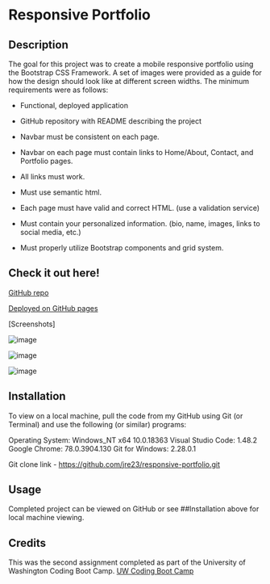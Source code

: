 # Responsive Portfolio

## Description

The goal for this project was to create a mobile responsive portfolio using the Bootstrap CSS Framework. A set of images were provided as a guide for how the design should look like at different screen widths. The minimum requirements were as follows:

* Functional, deployed application

* GitHub repository with README describing the project

* Navbar must be consistent on each page.

* Navbar on each page must contain links to Home/About, Contact, and Portfolio pages.

* All links must work.

* Must use semantic html.

* Each page must have valid and correct HTML. (use a validation service)

* Must contain your personalized information. (bio, name, images, links to social media, etc.)

* Must properly utilize Bootstrap components and grid system.

## Check it out here! 

[GitHub repo](https://github.com/jre23/responsive-portfolio)

[Deployed on GitHub pages](https://jre23.github.io/responsive-portfolio/)

[Screenshots]

![image](https://user-images.githubusercontent.com/69170823/93277899-f746c280-f777-11ea-8e8d-39374b5778cd.png)

![image](https://user-images.githubusercontent.com/69170823/93278014-50aef180-f778-11ea-81e9-1a75cce0356b.png)

![image](https://user-images.githubusercontent.com/69170823/93278092-8bb12500-f778-11ea-8714-521135f6f981.png)

## Installation

To view on a local machine, pull the code from my GitHub using Git (or Terminal) and use the following (or similar) programs:

Operating System: Windows_NT x64 10.0.18363
Visual Studio Code: 1.48.2
Google Chrome: 78.0.3904.130
Git for Windows: 2.28.0.1

Git clone link - https://github.com/jre23/responsive-portfolio.git

## Usage

Completed project can be viewed on GitHub or see ##Installation above for local machine viewing.

## Credits

This was the second assignment completed as part of the University of Washington Coding Boot Camp. [UW Coding Boot Camp](https://bootcamp.uw.edu/coding/)
